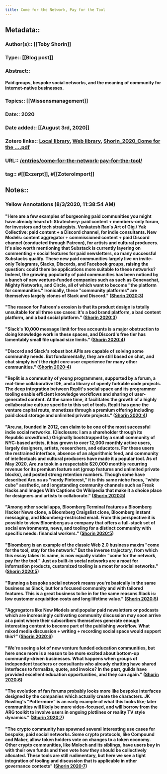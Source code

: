 ```yaml
---
title: Come for the Network, Pay for the Tool
---
```


## Metadata::
### Author(s):: [[Toby Shorin]]

### Type:: [[Blog post]]

### Abstract::
#### Paid groups, bespoke social networks, and the meaning of community for internet-native businesses.

### Topics:: [[Wissensmanagement]]

### Date:: 2020

### Date added:: [[August 3rd, 2020]]

### Zotero links:: [Local library](zotero://select/library/items/3J6IWHV8), [Web library](https://www.zotero.org/users/4111725/items/3J6IWHV8), [Shorin_2020_Come for the ....pdf](zotero://open-pdf/library/items/ZXH4EQN5)

### URL:: [/entries/come-for-the-network-pay-for-the-tool/](/entries/come-for-the-network-pay-for-the-tool/)

### tag:: #[[Exzerpt]], #[[ZoteroImport]]

## Notes::
### **Yellow Annotations (8/3/2020, 11:38:54 AM)**
#### "Here are a few examples of burgeoning paid communities you might have already heard of: Stratechery: paid content + members-only forum, for investors and tech strategists. Venkatesh Rao's Art of Gig / Yak Collective: paid content + a Discord channel, for indie consultants. New Models: content aggregator + commissioned content + paid Discord channel (conducted through Patreon), for artists and cultural producers. It's also worth mentioning that Substack is currently layering on commenting + social features for paid newsletters, so many successful Substacks qualify. These new paid communities largely live on invite-only Telegrams, Slacks, Discords, and Facebook groups, raising the question: could there be applications more suitable to these networks? Indeed, the growing popularity of paid communities has been noticed by a bunch of new venture-funded companies such as such as Genevachat, Mighty Networks, and Circle, all of which want to become "the platform for communities." Ironically, these "community platforms" are themselves largely clones of Slack and Discord." ([Shorin 2020:3](zotero://open-pdf/library/items/ZXH4EQN5?page=3))

#### "The reason for Patreon's erosion is that its product design is totally unsuitable for all three use cases: it's a bad brand platform, a bad content platform, and a bad social platform." ([Shorin 2020:3](zotero://open-pdf/library/items/ZXH4EQN5?page=3))

#### "Slack's 10,000 message limit for free accounts is a major obstruction to doing knowledge work in these spaces, and Discord's free tier has lamentably small file upload size limits." ([Shorin 2020:4](zotero://open-pdf/library/items/ZXH4EQN5?page=4))

#### "Discord and Slack's robust bot APIs are capable of solving some community needs. But fundamentally, they are still based on chat, and chat simply isn't the right core user experience for many other communities." ([Shorin 2020:4](zotero://open-pdf/library/items/ZXH4EQN5?page=4))

#### "Replit is a community of young programmers, supported by a forum, a real-time collaborative IDE, and a library of openly forkable code projects. The deep integration between Replit's social space and its programmer tooling enable efficient knowledge workflows and sharing of user-generated content. At the same time, it facilitates the growth of a highly collaborative culture specific to this set of tools. Replit has gone the venture capital route, monetizes through a premium offering including paid cloud storage and unlimited private projects." ([Shorin 2020:4](zotero://open-pdf/library/items/ZXH4EQN5?page=4))

#### "Are.na, founded in 2012, can claim to be one of the most successful indie social networks. (Disclosure: I am a shareholder through its Republic crowdfund.) Originally bootstrapped by a small community of NYC-based artists, it has grown to over 12,000 monthly active users, largely designers, artists, researchers, and educators. For these users the restrained interface, absence of an algorithmic feed, and community of intellectuals and cultural producers have made it a popular tool. As of May 2020, Are.na took in a respectable $20,000 monthly recurring revenue for its premium feature set (group features and unlimited private blocks), and posted strong retention numbers. Though some have described Are.na as "nerdy Pinterest," it is this same niche focus, "white cube" aesthetic, and longstanding community channels such as Freak Hacks and Images With Captions On Wikipedia that make it a choice place for designers and artists to collaborate." ([Shorin 2020:5](zotero://open-pdf/library/items/ZXH4EQN5?page=5))

#### "Among other social apps, Bloomberg Terminal features a Bloomberg Hacker News clone, a Bloomberg Craigslist clone, Bloomberg instant messaging, and Bloomberg-restricted email. From this perspective it is possible to view Bloomberg as a company that offers a full-stack set of social environments, news, and tooling for a distinct community with specific needs: financial workers." ([Shorin 2020:5](zotero://open-pdf/library/items/ZXH4EQN5?page=5))

#### "Bloomberg is an example of the classic Web 2.0 business maxim "come for the tool, stay for the network." But the inverse trajectory, from which this essay takes its name, is now equally viable: "come for the network, pay for the tool." Just as built-in social networks are a moat for information products, customized tooling is a moat for social networks." ([Shorin 2020:5](zotero://open-pdf/library/items/ZXH4EQN5?page=5))

#### "Running a bespoke social network means you're basically in the same business as Slack, but for a focused community and with tailored features. This is a great business to be in for the same reasons Slack is: low customer acquisition costs and long lifetime value." ([Shorin 2020:5](zotero://open-pdf/library/items/ZXH4EQN5?page=5))

#### "Aggregators like New Models and popular paid newsletters or podcasts which are increasingly cultivating community discussion may soon arrive at a point where their subscribers themselves generate enough interesting content to become part of the publishing workflow. What mixed media discussion + writing + recording social space would support this?" ([Shorin 2020:6](zotero://open-pdf/library/items/ZXH4EQN5?page=6))

#### "We're seeing a lot of new venture funded education communities, but here once more is a reason to be more excited about bottom-up community-driven businesses. What happens when groups of independent teachers or consultants who already chatting have shared interfaces to formalize, quote, and invoice? In the past, guilds have provided excellent education opportunities, and they can again." ([Shorin 2020:6](zotero://open-pdf/library/items/ZXH4EQN5?page=6))

#### "The evolution of fan forums probably looks more like bespoke interfaces designed by the companies which actually create the characters. JK Rowling's "Pottermore" is an early example of what this looks like; later communities will likely be more video-focused, and will borrow from the ARG toolkit to involve users in ongoing plotlines or reality TV style dynamics." ([Shorin 2020:7](zotero://open-pdf/library/items/ZXH4EQN5?page=7))

#### "The crypto community has spawned several interesting use cases for bespoke, paid social networks. Some crypto protocols, like Compound and Maker, allow token holders vote on changes to a token economy. Other crypto communities, like Moloch and its siblings, have users buy in with their own funds and then vote how they should be collectively allocated. These tools are still rudimentary, but here we see a tight integration of tooling and discussion that is applicable in other governance contexts" ([Shorin 2020:7](zotero://open-pdf/library/items/ZXH4EQN5?page=7))
